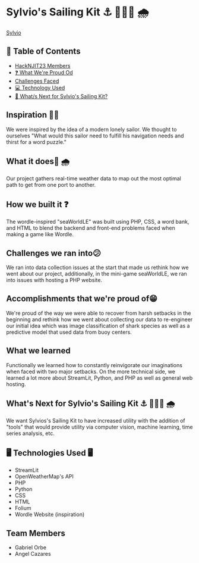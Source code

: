 <body background-color: white>
<h1> Sylvio's Sailing Kit ⚓ 🔱⛵🚢 🌧</h1>


 [Sylvio](HACKNJIT23.png)


## 📜 Table of Contents
- [HackNJIT23 Members](https://github.com/gorbe2002/Sylvios-Sailing-Kit#--team-members-)
- [❓ What We're Proud Od](https://github.com/gorbe2002/Sylvios-Sailing-Kit#accomplishments-that-were-proud-of)
- [Challenges Faced](https://github.com/gorbe2002/Sylvios-Sailing-Kit#challenges-we-ran-into)
- [💻 Technology Used](https://github.com/gorbe2002/Sylvios-Sailing-Kit#-%EF%B8%8F-technologies-used-%EF%B8%8F-)
- [🎯 What/s Next for Sylvio's Sailing Kit?](https://github.com/gorbe2002/Sylvios-Sailing-Kit#whats-next-for-sylvios-sailing-kit---)




## Inspiration 🧜‍♀️
We were inspired by the idea of a modern lonely sailor. We thought to ourselves "What would this sailor need to fulfill his navigation needs and thirst for a word puzzle."

## What it does🚢 🌧
Our project gathers real-time weather data to map out the most optimal path to get from one port to another.

## How we built it ❓
The wordle-inspired "seaWorldLE" was built using PHP, CSS, a word bank, and HTML to blend the backend and front-end problems faced when making a game like Wordle.

## Challenges we ran into😕
We ran into data collection issues at the start that made us rethink how we went about our project, additionally, in the mini-game seaWorldLE, we ran into issues with hosting a PHP website. 

## Accomplishments that we're proud of😁
We're proud of the way we were able to recover from harsh setbacks in the beginning and rethink how we went about collecting our data to re-engineer our initial idea which was image classification of shark species as well as a predictive model that used data from buoy centers.

## What we learned
Functionally we learned how to constantly reinvigorate our imaginations when faced with two major setbacks. On the more technical side, we learned a lot more about StreamLit, Python, and PHP as well as general web hosting. 

## What's Next for Sylvio's Sailing Kit ⚓ 🔱⛵🚢 🌧
We want Sylvios's Sailing Kit to have increased utility with the addition of "tools" that would provide utility via computer vision, machine learning, time series analysis, etc. 

<h2> 🖥️ Technologies Used 🖥️ </h2>

<ul>
  <li> StreamLit</li>
  <li> OpenWeatherMap's API</li>
  <li>PHP</li>
  <li>Python</li>
  <li>CSS</li>
  <li>HTML</li>
  <li>Folium</li>
  <li>Wordle Website (inspiration)</li>
  
</ul>
<h2>  Team Members </h2>
<ul>
  <li> Gabriel Orbe </li>
  <li> Angel Cazares</li>

</ul>

</body>
